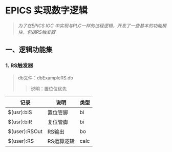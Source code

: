 # EPICS 实现数字逻辑
>*为了在EPICS IOC 中实现与PLC一样的过程逻辑，开发了一些基本的功能模块，包括RS触发器*'
## 一、逻辑功能集
### 1. RS触发器 
>db文件：dbExampleRS.db
>>说明：置位位优先

记录|说明|类型
-|-|-
$(usr):biS  | 置位管脚 |bi|
$(usr):biR  | 复位管脚 |bi|
$(user):RSOut | RS输出 |bo|
$(user):RS  | RS运算逻辑|calc|
